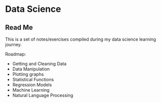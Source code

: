 # Data Science 
## Read Me
This is a set of notes/exercises compiled during my data science learning journey.

Roadmap:
- Getting and Cleaning Data
- Data Manipulation
- Plotting graphs
- Statistical Functions
- Regression Models
- Machine Learning
- Natural Language Processing
